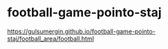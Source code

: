 # football-game-pointo-staj

https://gulsumergin.github.io/football-game-pointo-staj/football_area/football.html 
